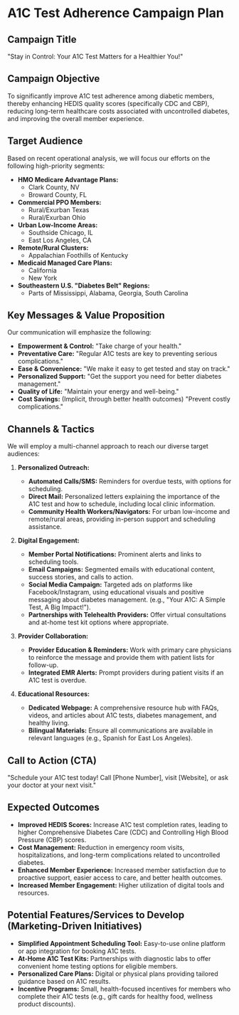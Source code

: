 # A1C Test Adherence Campaign Plan

## Campaign Title
"Stay in Control: Your A1C Test Matters for a Healthier You!"

## Campaign Objective
To significantly improve A1C test adherence among diabetic members, thereby enhancing HEDIS quality scores (specifically CDC and CBP), reducing long-term healthcare costs associated with uncontrolled diabetes, and improving the overall member experience.

## Target Audience

Based on recent operational analysis, we will focus our efforts on the following high-priority segments:

*   **HMO Medicare Advantage Plans:**
    *   Clark County, NV
    *   Broward County, FL
*   **Commercial PPO Members:**
    *   Rural/Exurban Texas
    *   Rural/Exurban Ohio
*   **Urban Low-Income Areas:**
    *   Southside Chicago, IL
    *   East Los Angeles, CA
*   **Remote/Rural Clusters:**
    *   Appalachian Foothills of Kentucky
*   **Medicaid Managed Care Plans:**
    *   California
    *   New York
*   **Southeastern U.S. "Diabetes Belt" Regions:**
    *   Parts of Mississippi, Alabama, Georgia, South Carolina

## Key Messages & Value Proposition

Our communication will emphasize the following:

*   **Empowerment & Control:** "Take charge of your health."
*   **Preventative Care:** "Regular A1C tests are key to preventing serious complications."
*   **Ease & Convenience:** "We make it easy to get tested and stay on track."
*   **Personalized Support:** "Get the support you need for better diabetes management."
*   **Quality of Life:** "Maintain your energy and well-being."
*   **Cost Savings:** (Implicit, through better health outcomes) "Prevent costly complications."

## Channels & Tactics

We will employ a multi-channel approach to reach our diverse target audiences:

1.  **Personalized Outreach:**
    *   **Automated Calls/SMS:** Reminders for overdue tests, with options for scheduling.
    *   **Direct Mail:** Personalized letters explaining the importance of the A1C test and how to schedule, including local clinic information.
    *   **Community Health Workers/Navigators:** For urban low-income and remote/rural areas, providing in-person support and scheduling assistance.

2.  **Digital Engagement:**
    *   **Member Portal Notifications:** Prominent alerts and links to scheduling tools.
    *   **Email Campaigns:** Segmented emails with educational content, success stories, and calls to action.
    *   **Social Media Campaign:** Targeted ads on platforms like Facebook/Instagram, using educational visuals and positive messaging about diabetes management. (e.g., "Your A1C: A Simple Test, A Big Impact!").
    *   **Partnerships with Telehealth Providers:** Offer virtual consultations and at-home test kit options where appropriate.

3.  **Provider Collaboration:**
    *   **Provider Education & Reminders:** Work with primary care physicians to reinforce the message and provide them with patient lists for follow-up.
    *   **Integrated EMR Alerts:** Prompt providers during patient visits if an A1C test is overdue.

4.  **Educational Resources:**
    *   **Dedicated Webpage:** A comprehensive resource hub with FAQs, videos, and articles about A1C tests, diabetes management, and healthy living.
    *   **Bilingual Materials:** Ensure all communications are available in relevant languages (e.g., Spanish for East Los Angeles).

## Call to Action (CTA)

"Schedule your A1C test today! Call [Phone Number], visit [Website], or ask your doctor at your next visit."

## Expected Outcomes

*   **Improved HEDIS Scores:** Increase A1C test completion rates, leading to higher Comprehensive Diabetes Care (CDC) and Controlling High Blood Pressure (CBP) scores.
*   **Cost Management:** Reduction in emergency room visits, hospitalizations, and long-term complications related to uncontrolled diabetes.
*   **Enhanced Member Experience:** Increased member satisfaction due to proactive support, easier access to care, and better health outcomes.
*   **Increased Member Engagement:** Higher utilization of digital tools and resources.

## Potential Features/Services to Develop (Marketing-Driven Initiatives)

*   **Simplified Appointment Scheduling Tool:** Easy-to-use online platform or app integration for booking A1C tests.
*   **At-Home A1C Test Kits:** Partnerships with diagnostic labs to offer convenient home testing options for eligible members.
*   **Personalized Care Plans:** Digital or physical plans providing tailored guidance based on A1C results.
*   **Incentive Programs:** Small, health-focused incentives for members who complete their A1C tests (e.g., gift cards for healthy food, wellness product discounts).
